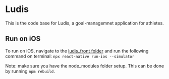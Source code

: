 # Ludis

This is the code base for Ludis, a goal-managemnet application for athletes. 

## Run on iOS
To run on iOS, navigate to the [ludis_front folder](ludis_front) and run the following command on terminal: ```npx react-native run-ios --simulator```

Note: make sure you have the node_modules folder setup. This can be done by running ```npm rebuild```.